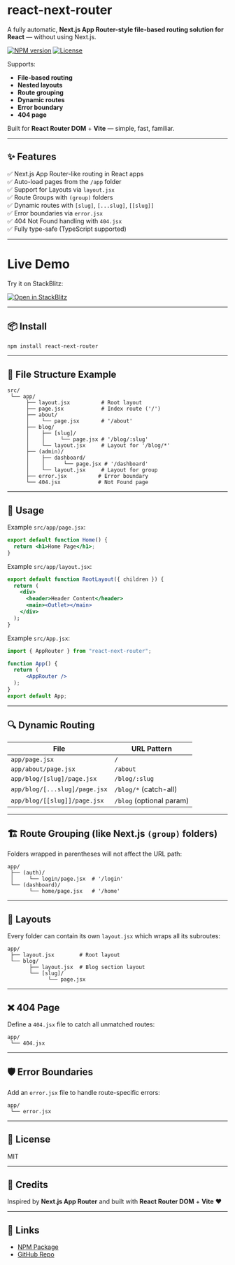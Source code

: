 # react-next-router

A fully automatic, **Next.js App Router-style file-based routing solution for React** — without using Next.js.

[![NPM version](https://img.shields.io/npm/v/react-next-router.svg)](https://www.npmjs.com/package/react-next-router)
[![License](https://img.shields.io/npm/l/react-next-router.svg)](LICENSE)

Supports:

- **File-based routing**
- **Nested layouts**
- **Route grouping**
- **Dynamic routes**
- **Error boundary**
- **404 page**

Built for **React Router DOM** + **Vite** — simple, fast, familiar.

---

## ✨ Features

✅ Next.js App Router-like routing in React apps\
✅ Auto-load pages from the `/app` folder\
✅ Support for Layouts via `layout.jsx`\
✅ Route Groups with `(group)` folders\
✅ Dynamic routes with `[slug]`, `[...slug]`, `[[slug]]`\
✅ Error boundaries via `error.jsx`\
✅ 404 Not Found handling with `404.jsx`\
✅ Fully type-safe (TypeScript supported)

---
# Live Demo

Try it on StackBlitz:

[![Open in StackBlitz](https://developer.stackblitz.com/img/open_in_stackblitz.svg)](https://stackblitz.com/edit/react-next-router-example?file=src%2Fmain.jsx)


---

## 📦 Install

```bash
npm install react-next-router
```

---

## 📂 File Structure Example

```
src/
 └── app/
      ├── layout.jsx          # Root layout
      ├── page.jsx            # Index route ('/')
      ├── about/
      │    └── page.jsx       # '/about'
      ├── blog/
      │    ├── [slug]/
      │    │     └── page.jsx # '/blog/:slug'
      │    └── layout.jsx     # Layout for '/blog/*'
      ├── (admin)/
      │    ├── dashboard/
      │    │      └── page.jsx # '/dashboard'
      │    └── layout.jsx     # Layout for group
      ├── error.jsx          # Error boundary
      └── 404.jsx            # Not Found page
```

---

## 🚀 Usage
Example `src/app/page.jsx`:
```jsx
export default function Home() {
  return <h1>Home Page</h1>;
}
```
Example `src/app/layout.jsx`:
```jsx
export default function RootLayout({ children }) {
  return (
    <div>
      <header>Header Content</header>
      <main><Outlet></main>
    </div>
  );
}
```
Example `src/App.jsx`:

```jsx
import { AppRouter } from "react-next-router";

function App() {
  return (
      <AppRouter />
  );
}
export default App;
```

---

## 🔍 Dynamic Routing

| File                          | URL Pattern              |
| ----------------------------- | ------------------------ |
| `app/page.jsx`                | `/`                      |
| `app/about/page.jsx`          | `/about`                 |
| `app/blog/[slug]/page.jsx`    | `/blog/:slug`            |
| `app/blog/[...slug]/page.jsx` | `/blog/*` (catch-all)    |
| `app/blog/[[slug]]/page.jsx`  | `/blog` (optional param) |

---

## 🏗️ Route Grouping (like Next.js `(group)` folders)

Folders wrapped in parentheses will not affect the URL path:

```
app/
 ├── (auth)/
 │     └── login/page.jsx  # '/login'
 └── (dashboard)/
       └── home/page.jsx   # '/home'
```

---

## 🧩 Layouts

Every folder can contain its own `layout.jsx` which wraps all its subroutes:

```
app/
 ├── layout.jsx        # Root layout
 └── blog/
       ├── layout.jsx  # Blog section layout
       └── [slug]/
             └── page.jsx
```

---

## ❌ 404 Page

Define a `404.jsx` file to catch all unmatched routes:

```
app/
 └── 404.jsx
```

---

## 🛡️ Error Boundaries

Add an `error.jsx` file to handle route-specific errors:

```
app/
 └── error.jsx
```

---

## 📝 License

MIT

---

## 👏 Credits

Inspired by **Next.js App Router** and built with **React Router DOM** + **Vite** ❤️

---

## 🔗 Links

- [NPM Package](https://www.npmjs.com/package/react-next-router)
- [GitHub Repo](https://github.com/prasanthreact/react-next-router)

